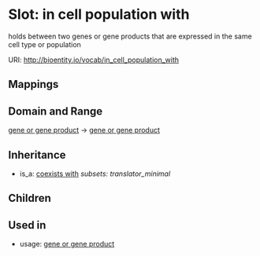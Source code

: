 # Slot: in cell population with


holds between two genes or gene products that are expressed in the same cell type or population

URI: http://bioentity.io/vocab/in_cell_population_with
## Mappings

## Domain and Range

[gene or gene product](GeneOrGeneProduct.md) -> [gene or gene product](GeneOrGeneProduct.md)
## Inheritance

 *  is_a: [coexists with](coexists_with.md) *subsets: translator_minimal*
## Children

## Used in

 *  usage: [gene or gene product](GeneOrGeneProduct.md)
